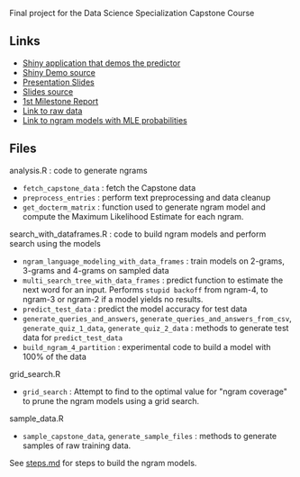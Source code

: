 Final project for the Data Science Specialization Capstone Course

## Links

- [Shiny application that demos the predictor](https://technicalelvis.shinyapps.io/shiny_demo_word_predictor/)
- [Shiny Demo source](https://github.com/telvis07/shiny_demo_word_predictor)
- [Presentation Slides](https://telvis07.github.io/slides_demo_word_predictor/)
- [Slides source](https://github.com/telvis07/slides_demo_word_predictor/tree/gh-pages)
- [1st Milestone Report](http://rpubs.com/telvis/capstone_report_1)
- [Link to raw data](https://d396qusza40orc.cloudfront.net/dsscapstone/dataset/Coursera-SwiftKey.zip)
- [Link to ngram models with MLE probabilities](https://github.com/telvis07/shiny_demo_word_predictor/tree/master/models)


## Files

analysis.R : code to generate ngrams
- `fetch_capstone_data` : fetch the Capstone data
- `preprocess_entries` : perform text preprocessing and data cleanup
- `get_docterm_matrix` : function used to generate ngram model and compute the Maximum Likelihood Estimate for each ngram.


search\_with\_dataframes.R : code to build ngram models and perform search using the models
- `ngram_language_modeling_with_data_frames` : train models on 2-grams, 3-grams and 4-grams on sampled data
- `multi_search_tree_with_data_frames` : predict function to estimate the next word for an input. Performs `stupid backoff` from ngram-4, to ngram-3 or ngram-2 
  if a model yields no results.
- `predict_test_data` : predict the model accuracy for test data
- `generate_queries_and_answers`, `generate_queries_and_answers_from_csv`, `generate_quiz_1_data`, `generate_quiz_2_data` : 
   methods to generate test data for `predict_test_data`
- `build_ngram_4_partition` : experimental code to build a model with 100% of the data


grid\_search.R 
- `grid_search` : Attempt to find to the optimal value for "ngram coverage" to prune the ngram models using a grid search.


sample\_data.R 
- `sample_capstone_data`, `generate_sample_files` : methods to generate samples of raw training data.

See [steps.md](steps.md) for steps to build the ngram models.


